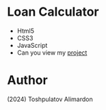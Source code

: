 # Loan Calculator

- Html5
- CSS3
- JavaScript
- Can you view my [project](https://toshpulatovalimardon.github.io/loan-calculator/)

# Author 
(2024) Toshpulatov Alimardon
